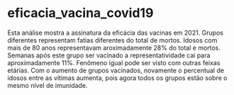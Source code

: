 # eficacia_vacina_covid19
Esta análise mostra a assinatura da eficácia das vacinas em 2021.
Grupos diferentes representam fatias diferentes do total de mortos.
Idosos com mais de 80 anos representavam aroximadamente 28% do total e mortos. Semanas após este grupo ser vacinado a representatividade cai para aproximadamente 11%. Fenômeno igual pode ser visto com outras feixas etárias.
Com o aumento de grupos vacinados, novamente o percentual de idosos entre as vítimas aumenta, pois agora todos os grupos estão sobre o mesmo nível de imunidade.
